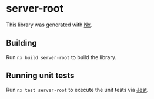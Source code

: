 # server-root

This library was generated with [Nx](https://nx.dev).

## Building

Run `nx build server-root` to build the library.

## Running unit tests

Run `nx test server-root` to execute the unit tests via [Jest](https://jestjs.io).
